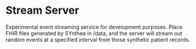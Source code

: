 # Stream Server

Experimental event streaming service for development purposes. Place FHIR files generated by SYnthea in /data, and the server will
stream out random events at a specified interval from those synthetic patient records.
